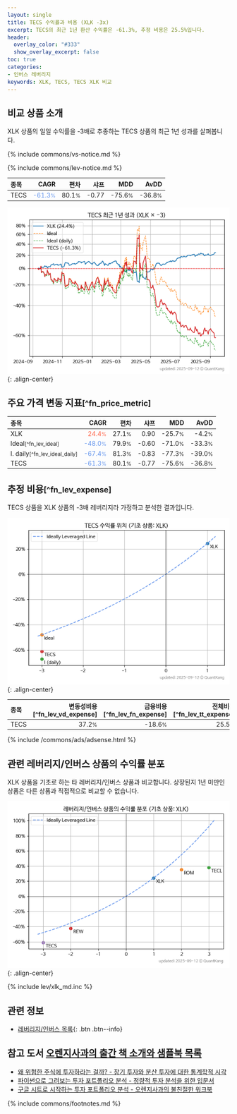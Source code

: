 ```yaml
---
layout: single
title: TECS 수익률과 비용 (XLK -3x)
excerpt: TECS의 최근 1년 환산 수익률은 -61.3%, 추정 비용은 25.5%입니다.
header:
  overlay_color: "#333"
  show_overlay_excerpt: false
toc: true
categories:
- 인버스 레버리지
keywords: XLK, TECS, TECS XLK 비교
---
```


## 비교 상품 소개


XLK 상품의 일일 수익률을 -3배로 추종하는 TECS 상품의 최근 1년 성과를 살펴봅니다.





{% include commons/vs-notice.md %}

{% include commons/lev-notice.md %}

| **종목** | **CAGR** | **편차** | **샤프** | **MDD** | **AvDD** |
| :------------ | ------: | -----------: | -------: | ------: | -------: |
| TECS | <span style="color: cornflowerblue">-61.3<small>%</small></span> | 80.1<small>%</small> | -0.77 | -75.6<small>%</small> | -36.8<small>%</small> |

<!-- more -->


![TECS](/lev/images/tecs.png){: .align-center}


## 주요 가격 변동 지표<small>[^fn_price_metric]</small>


| **종목** | **CAGR** | **편차** | **샤프** | **MDD** | **AvDD** |
| :------------ | ------: | -----------: | -------: | ------: | -------: |
| XLK | <span style="color: tomato">24.4<small>%</small></span> | 27.1<small>%</small> | 0.90 | -25.7<small>%</small> | -4.2<small>%</small> |
| Ideal<small>[^fn_lev_ideal]</small> | <span style="color: cornflowerblue">-48.0<small>%</small></span> | 79.9<small>%</small> | -0.60 | -71.0<small>%</small> | -33.3<small>%</small> |
| I. daily<small>[^fn_lev_ideal_daily]</small> | <span style="color: cornflowerblue">-67.4<small>%</small></span> | 81.3<small>%</small> | -0.83 | -77.3<small>%</small> | -39.0<small>%</small> |
| TECS | <span style="color: cornflowerblue">-61.3<small>%</small></span> | 80.1<small>%</small> | -0.77 | -75.6<small>%</small> | -36.8<small>%</small> |


## 추정 비용<small>[^fn_lev_expense]</small><a id="expense"></a>

TECS 상품을 XLK 상품의 -3배 레버리지라 가정하고 분석한 결과입니다.

![TECS](/lev/images/tecs_ideal.png){: .align-center}

| **종목** | **변동성비용**[^fn_lev_vd_expense] | **금융비용**[^fn_lev_fn_expense] | **전체비용**[^fn_lev_tt_expense] |
| :------------ | ------: | -----------: | -------: |
| TECS | 37.2<small>%</small> | -18.6<small>%</small> | 25.5<small>%</small> |

{% include /commons/ads/adsense.html %}



## 관련 레버리지/인버스 상품의 수익률 분포

XLK 상품을 기초로 하는 타 레버리지/인버스 상품과 비교합니다. 상장된지 1년 미만인 상품은 다른 상품과 직접적으로 비교할 수 없습니다.

![XLK](/lev/images/xlk_ideal.png){: .align-center}

{% include lev/xlk_md.inc %}


## 관련 정보

- [레버리지/인버스 목록](/lev/){: .btn .btn--info}


## 참고 도서 [오렌지사과의 출간 책 소개와 샘플북 목록](https://kongdori.tistory.com/691)

- [왜 위험한 주식에 투자하라는 걸까? - 장기 투자와 분산 투자에 대한 통계학적 시각](https://kongdori.tistory.com/421)
- [파이썬으로 그려보는 투자 포트폴리오 분석  - 정량적 투자 분석을 위한 입문서](https://kongdori.tistory.com/643)
- [구글 시트로 시작하는 투자 포트폴리오 분석 - 오렌지사과의 불친절한 워크북](https://kongdori.tistory.com/449)

{% include commons/footnotes.md %}